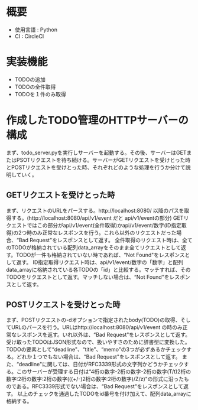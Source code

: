 # 概要
* 使用言語 : Python
* CI : CircleCI
# 実装機能
* TODOの追加
* TODOの全件取得
* TODOを１件のみ取得
# 作成したTODO管理のHTTPサーバーの構成
まず、todo_server.pyを実行しサーバーを起動する。その後、サーバーはGETまたはPSOTリクエストを待ち続ける。サーバーがGETリクエストを受けとった時とPOSTリクエストを受けとった時、それぞれどのような処理を行うか分けて説明していく。
## GETリクエストを受けとった時
まず、リクエストのURLをパースする。http://localhost:8080/ 以降のパスを取得する。(http://localhost:8080/api/v1/event だと api/v1/eventの部分)
GETリクエストではこの部分がapi/v1/event(全件取得)かapi/v1/event/数字(ID指定取得)の2つ時のみ正常なレスポンスを行う。これら以外のリクエストだった場合、“Bad Request"をレスポンスとして返す。
全件取得のリクエスト時は、全てのTODOが格納されている配列data_arrayをそのまま全てリクエストとして返す。TODOが一件も格納されていない時であれば、“Not Found"をレスポンスとして返す。
ID指定取得リクエスト時は、api/v1/event/数字の「数字」と配列data_arrayに格納されている各TODOの「id」と比較する。マッチすれば、そのTODOをリクエストとして返す。マッチしない場合は、“Not Found"をレスポンスとして返す。
## POSTリクエストを受けとった時
まず、POSTリクエストの-dオプションで指定されたbody(TODO)の取得、そしてURLのパースを行う。URLはhttp://localhost:8080/api/v1/event の時のみ正常なレスポンスを返す。いれ以外は、“Bad Request"をレスポンスとして返す。
受け取ったTODOはJSON形式なので、扱いやすさのために辞書型に変換した。
TODOの要素として“deadline"、“title"、“memo"の3つが必ずあるかチェックする。どれか１つでもない場合は、“Bad Request"をレスポンスとして返す。
また、“deadline"に関しては、日付がRFC3339形式の文字列かどうかチェックする。このサーバーが受理する日付は“4桁の数字-2桁の数字-2桁の数字(T/t)2桁の数字:2桁の数字:2桁の数字(((+/-)2桁の数字:2桁の数字)/Z/z)"の形式に沿ったものである。RFC3339形式でない場合は、“Bad Request"をレスポンスとして返す。
以上のチェックを通過したTODOをid番号を付け加えて、配列data_arrayに格納する。